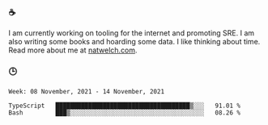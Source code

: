 ### ☕

I am currently working on tooling for the internet and promoting SRE. I am also writing some books and hoarding some data. I like thinking about time. Read more about me at [natwelch.com](https://natwelch.com).

### 🕒

<!--START_SECTION:waka-->
```text
Week: 08 November, 2021 - 14 November, 2021

TypeScript   █████████████████████████████████████▒░░░   91.01 % 
Bash         ███▒░░░░░░░░░░░░░░░░░░░░░░░░░░░░░░░░░░░░░   08.26 % 
```
<!--END_SECTION:waka-->

